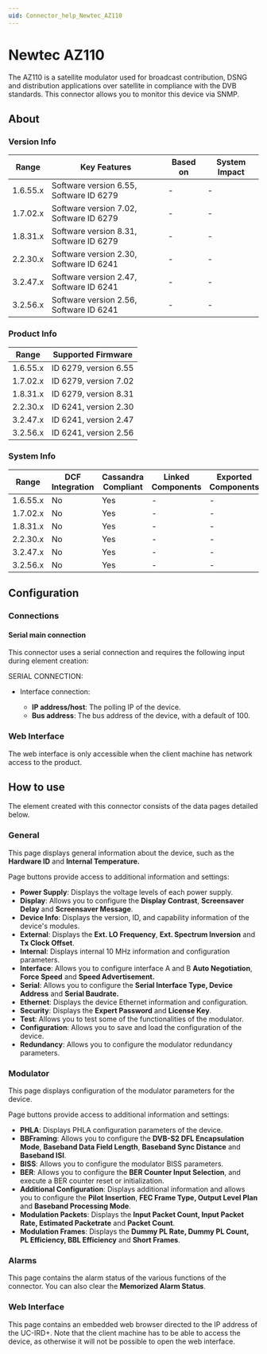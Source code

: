 ```yaml
---
uid: Connector_help_Newtec_AZ110
---
```


# Newtec AZ110

The AZ110 is a satellite modulator used for broadcast contribution, DSNG and distribution applications over satellite in compliance with the DVB standards. This connector allows you to monitor this device via SNMP.

## About

### Version Info

| **Range** | **Key Features**                        | **Based on** | **System Impact** |
|-----------|-----------------------------------------|--------------|-------------------|
| 1.6.55.x  | Software version 6.55, Software ID 6279 | -            | -                 |
| 1.7.02.x  | Software version 7.02, Software ID 6279 | -            | -                 |
| 1.8.31.x  | Software version 8.31, Software ID 6279 | -            | -                 |
| 2.2.30.x  | Software version 2.30, Software ID 6241 | -            | -                 |
| 3.2.47.x  | Software version 2.47, Software ID 6241 | -            | -                 |
| 3.2.56.x  | Software version 2.56, Software ID 6241 | -            | -                 |

### Product Info

| Range     | Supported Firmware     |
|-----------|------------------------|
| 1.6.55.x  | ID 6279, version 6.55  |
| 1.7.02.x  | ID 6279, version 7.02  |
| 1.8.31.x  | ID 6279, version 8.31  |
| 2.2.30.x  | ID 6241, version 2.30  |
| 3.2.47.x  | ID 6241, version 2.47  |
| 3.2.56.x  | ID 6241, version 2.56  |

### System Info

| Range     | DCF Integration     | Cassandra Compliant     | Linked Components     | Exported Components     |
|-----------|---------------------|-------------------------|-----------------------|-------------------------|
| 1.6.55.x  | No                  | Yes                     | -                     | -                       |
| 1.7.02.x  | No                  | Yes                     | -                     | -                       |
| 1.8.31.x  | No                  | Yes                     | -                     | -                       |
| 2.2.30.x  | No                  | Yes                     | -                     | -                       |
| 3.2.47.x  | No                  | Yes                     | -                     | -                       |
| 3.2.56.x  | No                  | Yes                     | -                     | -                       |

## Configuration

### Connections

#### Serial main connection

This connector uses a serial connection and requires the following input during element creation:

SERIAL CONNECTION:

- Interface connection:

  - **IP address/host**: The polling IP of the device.
  - **Bus address**: The bus address of the device, with a default of 100.

### Web Interface

The web interface is only accessible when the client machine has network access to the product.

## How to use

The element created with this connector consists of the data pages detailed below.

### General

This page displays general information about the device, such as the **Hardware ID** and **Internal Temperature.**

Page buttons provide access to additional information and settings:

- **Power Supply**: Displays the voltage levels of each power supply.
- **Display**: Allows you to configure the **Display Contrast**, **Screensaver Delay** and **Screensaver Message**.
- **Device Info**: Displays the version, ID, and capability information of the device's modules.
- **External**: Displays the **Ext. LO Frequency**, **Ext. Spectrum Inversion** and **Tx Clock Offset**.
- **Internal**: Displays internal 10 MHz information and configuration parameters.
- **Interface**: Allows you to configure interface A and B **Auto Negotiation**, **Force Speed** and **Speed Advertisement.**
- **Serial**: Allows you to configure the **Serial Interface Type, Device Address** and **Serial Baudrate.**
- **Ethernet**: Displays the device Ethernet information and configuration.
- **Security**: Displays the **Expert Password** and **License Key**.
- **Test**: Allows you to test some of the functionalities of the modulator.
- **Configuration**: Allows you to save and load the configuration of the device.
- **Redundancy**: Allows you to configure the modulator redundancy parameters.

### Modulator

This page displays configuration of the modulator parameters for the device.

Page buttons provide access to additional information and settings:

- **PHLA**: Displays PHLA configuration parameters of the device.
- **BBFraming**: Allows you to configure the **DVB-S2 DFL Encapsulation Mode**, **Baseband Data Field Length**, **Baseband Sync Distance** and **Baseband ISI**.
- **BISS**: Allows you to configure the modulator BISS parameters.
- **BER**: Allows you to configure the **BER Counter Input Selection**, and execute a BER counter reset or initialization.
- **Additional Configuration**: Displays additional information and allows you to configure the **Pilot Insertion**, **FEC Frame Type, Output Level Plan** and **Baseband Processing Mode**.
- **Modulation Packets**: Displays the **Input Packet Count, Input Packet Rate, Estimated Packetrate** and **Packet Count**.
- **Modulation Frames**: Displays the **Dummy PL Rate, Dummy PL Count, PL Efficiency, BBL Efficiency** and **Short Frames**.

### Alarms

This page contains the alarm status of the various functions of the connector. You can also clear the **Memorized Alarm Status**.

### Web Interface

This page contains an embedded web browser directed to the IP address of the UC-IRD+. Note that the client machine has to be able to access the device, as otherwise it will not be possible to open the web interface.
